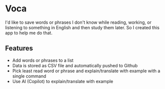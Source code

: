 # Voca

I'd like to save words or phrases I don't know while reading, working, or listening to something in English and then study them later.
So I created this app to help me do that.

## Features

- Add words or phrases to a list
- Data is stored as CSV file and automatically pushed to Github
- Pick least read word or phrase and explain/translate with example with a single command
- Use AI (Copilot) to explain/translate with example
